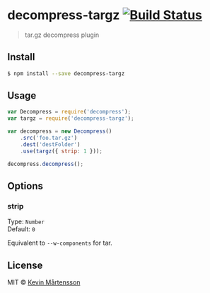 # decompress-targz [![Build Status](https://travis-ci.org/kevva/decompress-targz.svg?branch=master)](https://travis-ci.org/kevva/decompress-targz)

> tar.gz decompress plugin

## Install

```sh
$ npm install --save decompress-targz
```

## Usage

```js
var Decompress = require('decompress');
var targz = require('decompress-targz');

var decompress = new Decompress()
    .src('foo.tar.gz')
    .dest('destFolder')
    .use(targz({ strip: 1 }));

decompress.decompress();
```

## Options

### strip

Type: `Number`  
Default: `0`

Equivalent to `--w-components` for tar.

## License

MIT © [Kevin Mårtensson](https://github.com/kevva)
